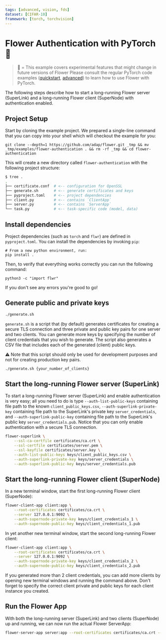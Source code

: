 ```yaml
---
tags: [advanced, vision, fds]
dataset: [CIFAR-10]
framework: [torch, torchvision]
---
```


# Flower Authentication with PyTorch 🧪

> 🧪 = This example covers experimental features that might change in future versions of Flower
> Please consult the regular PyTorch code examples ([quickstart](../quickstart-pytorch/README.md), [advanced](../advanced-pytorch/README.md)) to learn how to use Flower with PyTorch.

The following steps describe how to start a long-running Flower server (SuperLink) and a long-running Flower client (SuperNode) with authentication enabled.

## Project Setup

Start by cloning the example project. We prepared a single-line command that you can copy into your shell which will checkout the example for you:

```shell
git clone --depth=1 https://github.com/adap/flower.git _tmp && mv _tmp/examples/flower-authentication . && rm -rf _tmp && cd flower-authentication
```

This will create a new directory called `flower-authentication` with the following project structure:

```bash
$ tree .
.
├── certificate.conf  # <-- configuration for OpenSSL
├── generate.sh       # <-- generate certificates and keys
├── pyproject.toml    # <-- project dependencies
├── client.py         # <-- contains `ClientApp`
├── server.py         # <-- contains `ServerApp`
└── task.py           # <-- task-specific code (model, data)
```

## Install dependencies

Project dependencies (such as `torch` and `flwr`) are defined in `pyproject.toml`. You can install the dependencies by invoking `pip`:

```shell
# From a new python environment, run:
pip install .
```

Then, to verify that everything works correctly you can run the following command:

```shell
python3 -c "import flwr"
```

If you don't see any errors you're good to go!

## Generate public and private keys

```bash
./generate.sh
```

`generate.sh` is a script that (by default) generates certificates for creating a secure TLS connection
and three private and public key pairs for one server and two clients.
You can generate more keys by specifying the number of client credentials that you wish to generate.
The script also generates a CSV file that includes each of the generated (client) public keys.

⚠️ Note that this script should only be used for development purposes and not for creating production key pairs.

```bash
./generate.sh {your_number_of_clients}
```

## Start the long-running Flower server (SuperLink)

To start a long-running Flower server (SuperLink) and enable authentication is very easy; all you need to do is type
`--auth-list-public-keys` containing file path to the known `client_public_keys.csv`, `--auth-superlink-private-key`
containing file path to the SuperLink's private key `server_credentials`, and `--auth-superlink-public-key` containing file path to the SuperLink's public key `server_credentials.pub`. Notice that you can only enable authentication with a secure TLS connection.

```bash
flower-superlink \
    --ssl-ca-certfile certificates/ca.crt \
    --ssl-certfile certificates/server.pem \
    --ssl-keyfile certificates/server.key \
    --auth-list-public-keys keys/client_public_keys.csv \
    --auth-superlink-private-key keys/server_credentials \
    --auth-superlink-public-key keys/server_credentials.pub
```

## Start the long-running Flower client (SuperNode)

In a new terminal window, start the first long-running Flower client (SuperNode):

```bash
flower-client-app client:app \
    --root-certificates certificates/ca.crt \
    --server 127.0.0.1:9092 \
    --auth-supernode-private-key keys/client_credentials_1 \
    --auth-supernode-public-key keys/client_credentials_1.pub
```

In yet another new terminal window, start the second long-running Flower client:

```bash
flower-client-app client:app \
    --root-certificates certificates/ca.crt \
    --server 127.0.0.1:9092 \
    --auth-supernode-private-key keys/client_credentials_2 \
    --auth-supernode-public-key keys/client_credentials_2.pub
```

If you generated more than 2 client credentials, you can add more clients by opening new terminal windows and running the command
above. Don't forget to specify the correct client private and public keys for each client instance you created.

## Run the Flower App

With both the long-running server (SuperLink) and two clients (SuperNode) up and running, we can now run the actual Flower ServerApp:

```bash
flower-server-app server:app --root-certificates certificates/ca.crt --dir ./ --server 127.0.0.1:9091
```
